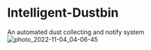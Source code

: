 # Intelligent-Dustbin
 An automated dust collecting and notify system
![photo_2022-11-04_04-06-45](https://user-images.githubusercontent.com/79532873/199846185-add02be3-5645-42a9-b6d4-5c41dbe28c22.jpg)
